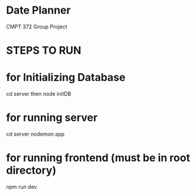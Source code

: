 # Date Planner

CMPT 372 Group Project

# STEPS TO RUN
# for Initializing Database
cd server 
then node initDB

# for running server 
cd server
nodemon app 



# for running frontend (must be in root directory)
 npm run dev
